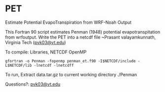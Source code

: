 # PET
Estimate Potential EvapoTranspiration from WRF-Noah Output

This Fortran 90 script estimates Penman (1948) potential evapotranspitation from wrfoutput.
Write the PET into a netcdf file
~Prasant valayamkunnath, Virginia Tech (pvk03@vt.edu)

To compile:
	Libraries, NETCDF OpenMP
        
	gfortran -o Penman -fopenmp penman_et.f90 -I$NETCDF/include -L$NETCDF/lib -lnetcdf -lnetcdff
To run,
	Extract data.tar.gz to current working directory
	./Penman

Questions?: pvk03@vt.edu
